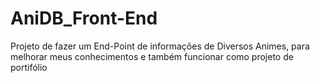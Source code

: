 # AniDB_Front-End
Projeto de fazer um End-Point de informações de Diversos Animes, para melhorar meus conhecimentos e também funcionar como projeto de portifólio
